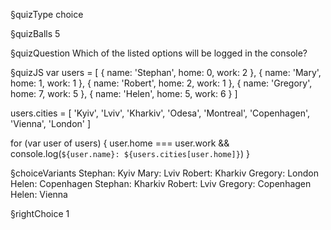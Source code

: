 §quizType
choice

§quizBalls
5

§quizQuestion
Which of the listed options will be logged in the console?



§quizJS
var users = [
  { name: 'Stephan', home: 0, work: 2 },
  { name: 'Mary', home: 1, work: 1 },
  { name: 'Robert', home: 2, work: 1 },
  { name: 'Gregory', home: 7, work: 5 },
  { name: 'Helen', home: 5, work: 6 }
]

users.cities = [
  'Kyiv',
  'Lviv',
  'Kharkiv',
  'Odesa',
  'Montreal',
  'Copenhagen',
  'Vienna',
  'London'
]

for (var user of users) {
  user.home === user.work &&
    console.log(`${user.name}: ${users.cities[user.home]}`)
}




§choiceVariants
Stephan: Kyiv
Mary: Lviv
Robert: Kharkiv
Gregory: London
Helen: Copenhagen
Stephan: Kharkiv
Robert: Lviv
Gregory: Copenhagen
Helen: Vienna



§rightChoice
1
